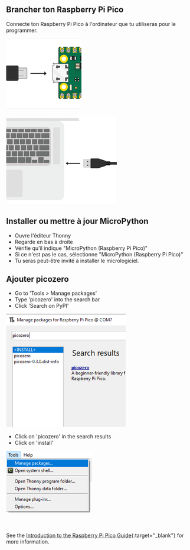 ## Brancher ton Raspberry Pi Pico

Connecte ton Raspberry Pi Pico à l'ordinateur que tu utiliseras pour le programmer.

![USB cable plugged in to Raspberry Pi Pico.](images/pico-top-plug.png)

![USB cable plugged in to computer.](images/plug-in-pico.png)

## Installer ou mettre à jour MicroPython

+ Ouvre l'éditeur Thonny
+ Regarde en bas à droite
+ Vérifie qu'il indique "MicroPython (Raspberry Pi Pico)"
+ Si ce n'est pas le cas, sélectionne "MicroPython (Raspberry Pi Pico)"
+ Tu seras peut-être invité à installer le micrologiciel.

## Ajouter picozero

+ Go to 'Tools > Manage packages'
+ Type 'picozero' into the search bar
+ Click 'Search on PyPI'

![Thonny install packages window with search box.](images/search-picozero.png)

 + Click on 'picozero' in the search results
 + Click on 'install'

![picozero in search results.](images/tools-manage-packages.png)

See the [Introduction to the Raspberry Pi Pico Guide](https://projects.raspberrypi.org/en/pathways/pico-intro){:target="_blank"} for more information. 
